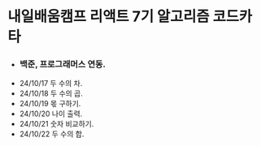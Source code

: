 # 내일배움캠프 리액트 7기 알고리즘 코드카타

- ### 백준, 프로그래머스 연동.
- 24/10/17 두 수의 차.
- 24/10/18 두 수의 곱.
- 24/10/19 몫 구하기.
- 24/10/20 나이 출력.
- 24/10/21 숫자 비교하기.
- 24/10/22 두 수의 합.

